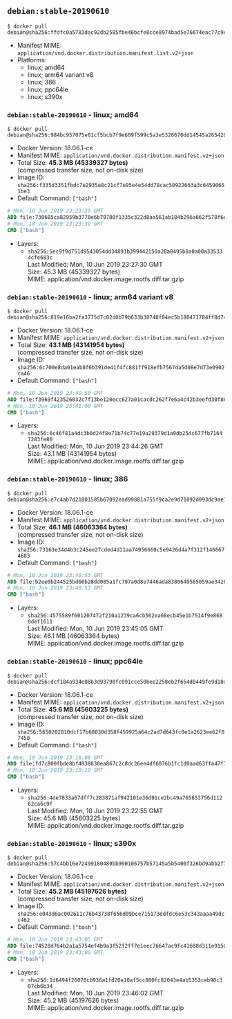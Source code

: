 ## `debian:stable-20190610`

```console
$ docker pull debian@sha256:ffdfc0a5783dac92db2585fbe46bcfe8cce8974bad5e76674eac77c9ca4596be
```

-	Manifest MIME: `application/vnd.docker.distribution.manifest.list.v2+json`
-	Platforms:
	-	linux; amd64
	-	linux; arm64 variant v8
	-	linux; 386
	-	linux; ppc64le
	-	linux; s390x

### `debian:stable-20190610` - linux; amd64

```console
$ docker pull debian@sha256:984bc957075e01cf5bcb7f9e609f599c5a3e5326670dd14545a26542056cc0bc
```

-	Docker Version: 18.06.1-ce
-	Manifest MIME: `application/vnd.docker.distribution.manifest.v2+json`
-	Total Size: **45.3 MB (45339327 bytes)**  
	(compressed transfer size, not on-disk size)
-	Image ID: `sha256:f335d3351fbdc7e2935e8c21cf7e95e4e54dd78cac50922663a3c64590651be3`
-	Default Command: `["bash"]`

```dockerfile
# Mon, 10 Jun 2019 23:23:39 GMT
ADD file:730685ca82959b3770e6b79700f1335c322d8aa561ab184b296a662f578f6e7b in / 
# Mon, 10 Jun 2019 23:23:39 GMT
CMD ["bash"]
```

-	Layers:
	-	`sha256:5ec9f9d751d9543054dd34891b399442150a28a8495b8a0a00a335334cfe683c`  
		Last Modified: Mon, 10 Jun 2019 23:27:30 GMT  
		Size: 45.3 MB (45339327 bytes)  
		MIME: application/vnd.docker.image.rootfs.diff.tar.gzip

### `debian:stable-20190610` - linux; arm64 variant v8

```console
$ docker pull debian@sha256:819e16ba2fa3775d7c02d0b79b633b38748f84ec5b180471784ff8d74a2542e8
```

-	Docker Version: 18.06.1-ce
-	Manifest MIME: `application/vnd.docker.distribution.manifest.v2+json`
-	Total Size: **43.1 MB (43141954 bytes)**  
	(compressed transfer size, not on-disk size)
-	Image ID: `sha256:6c700e8da01eab8f6b391de41f4fc881ff918efb7567da5d08e7d73e0902ca46`
-	Default Command: `["bash"]`

```dockerfile
# Mon, 10 Jun 2019 23:40:58 GMT
ADD file:f3969f423526032c7f13be120ecc627a01cacdc262f7e6a4c42b3eefd30f867b in / 
# Mon, 10 Jun 2019 23:41:00 GMT
CMD ["bash"]
```

-	Layers:
	-	`sha256:6c46f81a4dc3b0d24f8e71b74c77e19a29379d1a9db254c677fb71647283fe80`  
		Last Modified: Mon, 10 Jun 2019 23:44:26 GMT  
		Size: 43.1 MB (43141954 bytes)  
		MIME: application/vnd.docker.image.rootfs.diff.tar.gzip

### `debian:stable-20190610` - linux; 386

```console
$ docker pull debian@sha256:e7c4ab7d21801585b67092ead99881a755f9ca2e9d71092d093dc9ae1e65acc5
```

-	Docker Version: 18.06.1-ce
-	Manifest MIME: `application/vnd.docker.distribution.manifest.v2+json`
-	Total Size: **46.1 MB (46063364 bytes)**  
	(compressed transfer size, not on-disk size)
-	Image ID: `sha256:73163e34d4b3c245ee27cded4d11aa74956660c5e9426d4a7f312f1466674683`
-	Default Command: `["bash"]`

```dockerfile
# Mon, 10 Jun 2019 23:40:53 GMT
ADD file:b2ee0b244525bd60b28dd085a1fc797a0d8e7446ada8380649585059ae3426ec in / 
# Mon, 10 Jun 2019 23:40:53 GMT
CMD ["bash"]
```

-	Layers:
	-	`sha256:4575589f601207472f210a1239ca6cb502ea68ecb45e1b7514f9e8680def1611`  
		Last Modified: Mon, 10 Jun 2019 23:45:05 GMT  
		Size: 46.1 MB (46063364 bytes)  
		MIME: application/vnd.docker.image.rootfs.diff.tar.gzip

### `debian:stable-20190610` - linux; ppc64le

```console
$ docker pull debian@sha256:dcf184a934e08b3d93790fc091cce50bee2258eb2f654d0449fe9d18da1ca2f7
```

-	Docker Version: 18.06.1-ce
-	Manifest MIME: `application/vnd.docker.distribution.manifest.v2+json`
-	Total Size: **45.6 MB (45603225 bytes)**  
	(compressed transfer size, not on-disk size)
-	Image ID: `sha256:5650202810dcf17b68030d358f459925a64c2ad7d643fc0e1a2623ee62f87450`
-	Default Command: `["bash"]`

```dockerfile
# Mon, 10 Jun 2019 23:18:08 GMT
ADD file:fd7c800fbde8bf4938830ea867c2c8dc26ee4df6076b1fc1d0aad63ffa47f7df in / 
# Mon, 10 Jun 2019 23:18:10 GMT
CMD ["bash"]
```

-	Layers:
	-	`sha256:4de7833a67dff7c283871af942101e36d91ce2bc49a765653756d11262ca6c9f`  
		Last Modified: Mon, 10 Jun 2019 23:22:55 GMT  
		Size: 45.6 MB (45603225 bytes)  
		MIME: application/vnd.docker.image.rootfs.diff.tar.gzip

### `debian:stable-20190610` - linux; s390x

```console
$ docker pull debian@sha256:57c4bb16e72499180489bb990106757b57145a5b5400f326bd9abb2f726cedd1
```

-	Docker Version: 18.06.1-ce
-	Manifest MIME: `application/vnd.docker.distribution.manifest.v2+json`
-	Total Size: **45.2 MB (45197626 bytes)**  
	(compressed transfer size, not on-disk size)
-	Image ID: `sha256:e043d6ac002611c76b43738f656d09bce715173ddfdc6e53c343aaaa49dcc462`
-	Default Command: `["bash"]`

```dockerfile
# Mon, 10 Jun 2019 23:43:05 GMT
ADD file:74528d764b2a1a5754ef4b9a3f52f2ff7e1eec76647ac9fc41688d311e9150c7 in / 
# Mon, 10 Jun 2019 23:43:06 GMT
CMD ["bash"]
```

-	Layers:
	-	`sha256:1d6494f26070cb936a1fd20a10af5cc880fc82043e4ab5353ceb90c307cb6b34`  
		Last Modified: Mon, 10 Jun 2019 23:46:02 GMT  
		Size: 45.2 MB (45197626 bytes)  
		MIME: application/vnd.docker.image.rootfs.diff.tar.gzip
